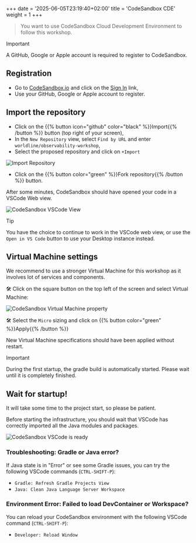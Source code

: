 +++
date = '2025-06-05T23:19:40+02:00'
title = 'CodeSandbox CDE'
weight = 1
+++

> You want to use CodeSandbox Cloud Development Environment to follow this workshop.

> [!IMPORTANT]
> A GitHub, Google or Apple account is required to register to CodeSandbox.

## Registration

* Go to [CodeSandbox.io](https://codesandbox.io) and click on the [Sign In](https://codesandbox.io/signin) link,
* Use your GitHub, Google or Apple account to register.

## Import the repository

* Click on the {{% button icon="github" color="black" %}}Import{{% /button %}} button (top right of your screen),
* In the `New Repository` view, select `Find by URL` and enter `worldline/observability-workshop`,
* Select the proposed repository and click on `+Import`

![Import Repository](../codesandbox_import.png)

* Click on the {{% button color="green" %}}Fork repository{{% /button %}} button.

After some minutes, CodeSandbox should have opened your code in a VSCode Web view.

![CodeSandbox VSCode View](../codesandbox_vscode.png)

> [!TIP]
> You have the choice to continue to work in the VSCode web view, or use the `Open in VS Code` button to use your Desktop instance instead.

## Virtual Machine settings

We recommend to use a stronger Virtual Machine for this workshop as it involves lot of services and components.

🛠️ Click on the square button on the top left of the screen and select Virtual Machine:

![CodeSandbox Virtual Machine property](../codesandbox_vm.png)

🛠️ Select the `Micro` sizing and click on {{% button color="green" %}}Apply{{% /button %}}

New Virtual Machine specifications should have been applied without restart.

> [!IMPORTANT]
> During the first startup, the gradle build is automatically started. Please wait until it is completely finished.

## Wait for startup!

It will take some time to the project start, so please be patient.

Before starting the infrastructure, you should wait that VSCode has correctly imported all the Java modules and packages.

![CodeSandbox VSCode is ready](../codesandbox_vscode_ready.png)

### Troubleshooting: Gradle or Java error?

If Java state is in "Error" or see some Gradle issues, you can try the following VSCode commands (`CTRL-SHIFT-P`):

- `Gradle: Refresh Gradle Projects View`
- `Java: Clean Java Language Server Workspace`

### Environment Error: Failed to load DevContainer or Workspace?

You can reload your CodeSandbox environment with the following VSCode command (`CTRL-SHIFT-P`):

- `Developer: Reload Window`